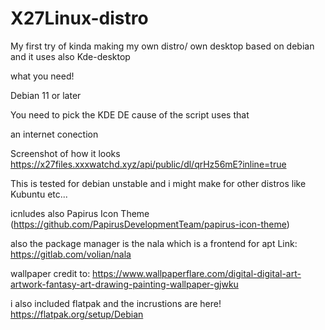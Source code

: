 # X27Linux-distro
My first try of kinda making my own distro/ own desktop based on debian and it uses also Kde-desktop

what you need!

Debian 11 or later

You need to pick the KDE DE cause of the script uses that

an internet conection



Screenshot of how it looks https://x27files.xxxwatchd.xyz/api/public/dl/qrHz56mE?inline=true

This is tested for debian unstable and i might make for other distros like Kubuntu etc...

icnludes also Papirus Icon Theme (https://github.com/PapirusDevelopmentTeam/papirus-icon-theme)

also the package manager is the nala which is a frontend for apt Link: https://gitlab.com/volian/nala

wallpaper credit to: https://www.wallpaperflare.com/digital-digital-art-artwork-fantasy-art-drawing-painting-wallpaper-gjwku

i also included flatpak and the incrustions are here! https://flatpak.org/setup/Debian
